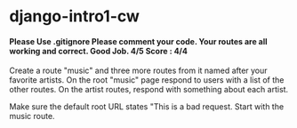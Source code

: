 # django-intro1-cw
#### Please Use .gitignore Please comment your code. Your routes are all working and correct. Good Job. 4/5 Score : 4/4
Create a route "music" and three more routes from it named after your favorite artists. On the root "music" page respond to users with a list of the other routes. On the artist routes, respond with something about each artist.

Make sure the default root URL states "This is a bad request. Start with the music route.
